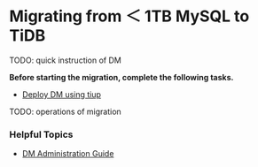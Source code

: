 # Migrating from ＜ 1TB MySQL to TiDB

TODO: quick instruction of DM


**Before starting the migration, complete the following tasks.**

- [Deploy DM using tiup]()


TODO: operations of migration

### Helpful Topics 

- [DM Administration Guide]()